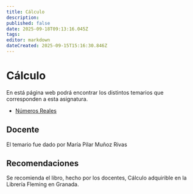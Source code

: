 ```yaml
---
title: Cálculo
description: 
published: false
date: 2025-09-18T09:13:16.045Z
tags: 
editor: markdown
dateCreated: 2025-09-15T15:16:30.846Z
---
```


# Cálculo
En está página web podrá encontrar los distintos temarios que corresponden a esta asignatura.

- [Números Reales](tema1)




## Docente
El temario fue dado por María Pilar Muñoz Rivas

## Recomendaciones
Se recomienda el libro, hecho por los docentes, Cálculo adquirible en la Librería Fleming en Granada.